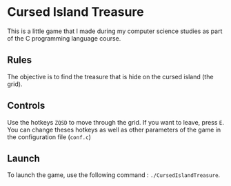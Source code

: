 # Cursed Island Treasure

This is a little game that I made during my computer science studies as part of the C programming language course.

## Rules
The objective is to find the treasure that is hide on the cursed island (the grid).

## Controls
Use the hotkeys `ZQSD` to move through the grid. If you want to leave, press `E`.
You can change theses hotkeys as well as other parameters of the game in the configuration file (`conf.c`)

## Launch
To launch the game, use the following command : `./CursedIslandTreasure`.